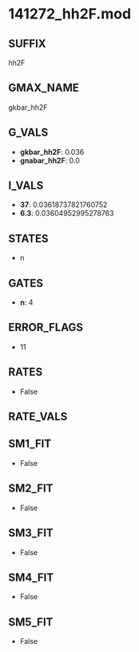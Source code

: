 # 141272_hh2F.mod

## SUFFIX

hh2F

## GMAX_NAME

gkbar_hh2F

## G_VALS

- **gkbar_hh2F**: 0.036
- **gnabar_hh2F**: 0.0

## I_VALS

- **37**: 0.03618737821760752
- **6.3**: 0.03604952995278763

## STATES

- n

## GATES

- **n**: 4

## ERROR_FLAGS

- 11

## RATES

- False

## RATE_VALS


## SM1_FIT

- False

## SM2_FIT

- False

## SM3_FIT

- False

## SM4_FIT

- False

## SM5_FIT

- False


